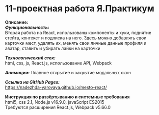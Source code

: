 # 11-проектная работа Я.Практикум


**Описание:**
\
***Функциональность:***
\
Вторая работа на React, использованы компоненты и хуки, поднятие стейта, контекст и подписка на него.
Здесь можно добавлять свои карточки мест, удалять их, менять свои личные данные профиля и аватар, ставить и убирать лайки на карточки 


***Технологический стек:***
\
html, css, js, React.js, использование API, Webpack

***Анимации:***
Плавное открытие и закрытие модальных окон

***Ссылка на GitHub Pages:***
\
https://nadezhda-yarovaya.github.io/mesto-react/



**Инструкция по развёртыванию и системные требования**
\
html5, css 2.1, Node.js v16.9.0, javaScript ES2015
\
Требуются расширения React.js, Webpack v5.66.0
